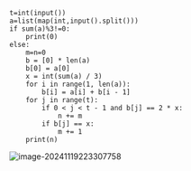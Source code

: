 ```
t=int(input())
a=list(map(int,input().split()))
if sum(a)%3!=0:
    print(0)
else:
    m=n=0
    b = [0] * len(a)
    b[0] = a[0]
    x = int(sum(a) / 3)
    for i in range(1, len(a)):
        b[i] = a[i] + b[i - 1]
    for j in range(t):
        if 0 < j < t - 1 and b[j] == 2 * x:
            n += m
        if b[j] == x:
            m += 1
    print(n)
```

![image-20241119223307758](C:\Users\宋铠仁\AppData\Roaming\Typora\typora-user-images\image-20241119223307758.png)